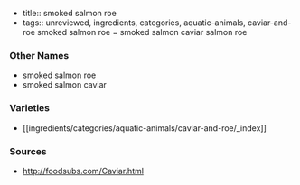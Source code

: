 - title:: smoked salmon roe
- tags:: unreviewed, ingredients, categories, aquatic-animals, caviar-and-roe
smoked salmon roe = smoked salmon caviar salmon roe

### Other Names

* smoked salmon roe
* smoked salmon caviar

### Varieties

* [[ingredients/categories/aquatic-animals/caviar-and-roe/_index]]

### Sources
* http://foodsubs.com/Caviar.html
